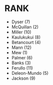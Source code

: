 # RANK
* Dyser (7)
* McQuillan (2)
* Miller (10)
* Kaulukukui (8)
* Betancourt (4)
* Mann (12)
* Mew (1)
* Palmer (6)
* Banks (3)
* Ferullo (11)
* Deleon-Mundo (5)
* Jackson (9)
